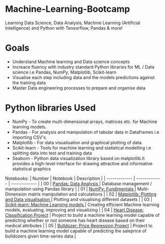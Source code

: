 # Machine-Learning-Bootcamp
Learning Data Science, Data Analysis, Machine Learning (Artificial Intelligence) and Python with Tensorflow, Pandas & more!

# Goals
* Understand Machine learning and Data science concepts
* Increace fluency with industry standard Python libraries for ML / Data science i.e Pandas, NumPy, Matplotlib, Scikit-learn
* Visualise each step including data and the models predictions against the training data 
* Master Data engineering processes to prepare and organise data

# Python libraries Used
* NumPy - To create multi-dimensional arrays, matrices etc. for Machine learning models.
* Pandas - For analysis and manipulation of tabular data in Dataframes i.e importing CSV's.
* Matplotlib - For data visualisation and graphical plotting of data.
* Scikit-learn - Tools for machine learning and statistical modelling i.e splitting data into test and training data
* Seaborn - Python data visualization library based on matplotlib.It provides a high-level interface for drawing attractive and informative statistical graphics

Notebooks:
| Number | Notebook | Description |
| ------------- | ------------- | ------------- |
| 00 | [Pandas: Data Analysis ](https://github.com/sayeddotexe/Machine-Learning-Bootcamp/blob/main/00_Pandas_Data_Analysis.ipynb) | Database management / manipulation using Pandas library |
| 01 | [NumPy: Fundimentals ](https://github.com/sayeddotexe/Machine-Learning-Bootcamp/blob/main/01_NumPy__Fundimentals.ipynb) | Multi-Dimension matrix manipulation and calculations |
| 02 | [Matplotlib: Plotting and Data visualisation ](https://github.com/sayeddotexe/Machine-Learning-Bootcamp/blob/main/02_Matplotlib_Plotting_and_Data_Visualisation.ipynb) | Plotting and visualising different datasets |
| 03 | [Scikit-learn: Machine Learning models ](https://github.com/sayeddotexe/Machine-Learning-Bootcamp/blob/main/03_Scikit_learn_ML_Models.ipynb) | Creating efficient Machine learning models, evaluating, improving and visualizing |
| 04 | [Heart Disease: Classification Project](https://github.com/sayeddotexe/Machine-Learning-Bootcamp/blob/main/04_Heart_Disease_Classification.ipynb) | Project to build a machine learning model capable of predicting whether or not someone has heart disease based on their medical attributes |
| 05 | [Bulldozer: Price Regression Project](https://github.com/sayeddotexe/Machine-Learning-Bootcamp/blob/main/05_Bulldozer_price_regression.ipynb) | Project to build a machine learning model capable of predicting the saleprice of bulldozers given time-series data |




